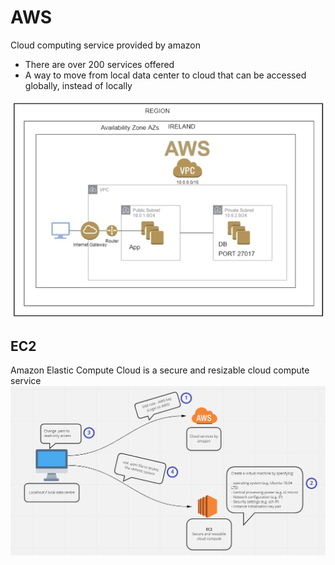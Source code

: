 # AWS
Cloud computing service provided by amazon  
- There are over 200 services offered
- A way to move from local data center to cloud that can be accessed globally, instead of locally

![AWS_pic](AWS.png)

## EC2
Amazon Elastic Compute Cloud is a secure and resizable cloud compute service
![EC2_pic](EC2.png)